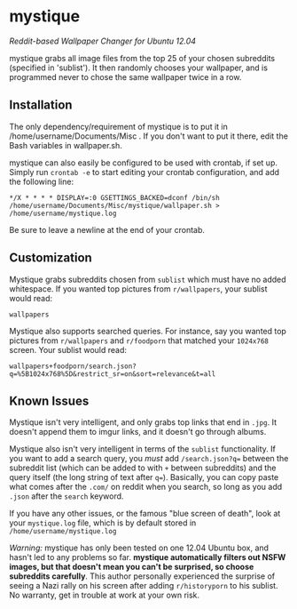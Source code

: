mystique
========

*Reddit-based Wallpaper Changer for Ubuntu 12.04*

mystique grabs all image files from the top 25 of your chosen subreddits (specified in 'sublist'). It then randomly chooses your wallpaper, and is programmed never to chose the same wallpaper twice in a row.

Installation
-----------

The only dependency/requirement of mystique is to put it in /home/username/Documents/Misc . If you don't want to put it there, edit the Bash variables in wallpaper.sh.

mystique can also easily be configured to be used with crontab, if set up. Simply run `crontab -e` to start editing your crontab configuration, and add the following line:

    */X * * * * DISPLAY=:0 GSETTINGS_BACKED=dconf /bin/sh /home/username/Documents/Misc/mystique/wallpaper.sh > /home/username/mystique.log

Be sure to leave a newline at the end of your crontab.

Customization
-------------

Mystique grabs subreddits chosen from `sublist` which must have no added whitespace. If you wanted top pictures from `r/wallpapers`, your sublist would read:

    wallpapers

Mystique also supports searched queries. For instance, say you wanted top pictures from `r/wallpapers` and `r/foodporn` that matched your `1024x768` screen. Your sublist would read:

    wallpapers+foodporn/search.json?q=%5B1024x768%5D&restrict_sr=on&sort=relevance&t=all

Known Issues
-------------

Mystique isn't very intelligent, and only grabs top links that end in `.jpg`. It doesn't append them to imgur links, and it doesn't go through albums. 

Mystique also isn't very intelligent in terms of the `sublist` functionality. If you want to add a search query, you *must* add `/search.json?q=` between the subreddit list (which can be added to with `+` between subreddits) and the query itself (the long string of text after `q=`). Basically, you can copy paste what comes after the `.com/` on reddit when you search, so long as you add `.json` after the `search` keyword.

If you have any other issues, or the famous "blue screen of death", look at your `mystique.log` file, which is by default stored in `/home/username/mystique.log`

*Warning:* mystique has only been tested on one 12.04 Ubuntu box, and hasn't led to any problems so far. **mystique automatically filters out NSFW images, but that doesn't mean you can't be surprised, so choose subreddits carefully**. This author personally experienced the surprise of seeing a Nazi rally on his screen after adding `r/historyporn` to his sublist. No warranty, get in trouble at work at your own risk. 

